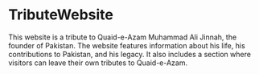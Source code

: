 # TributeWebsite
This website is a tribute to Quaid-e-Azam Muhammad Ali Jinnah, the founder of Pakistan. The website features information about his life, his contributions to Pakistan, and his legacy. It also includes a section where visitors can leave their own tributes to Quaid-e-Azam.
